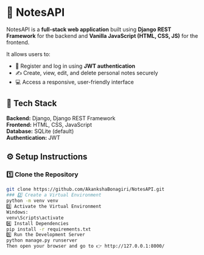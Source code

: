 # 📝 NotesAPI

NotesAPI is a **full-stack web application** built using **Django REST Framework** for the backend and **Vanilla JavaScript (HTML, CSS, JS)** for the frontend.

It allows users to:
- 🧍 Register and log in using **JWT authentication**  
- ✍️ Create, view, edit, and delete personal notes securely  
- 💻 Access a responsive, user-friendly interface

## 🚀 Tech Stack

**Backend:** Django, Django REST Framework  
**Frontend:** HTML, CSS, JavaScript  
**Database:** SQLite (default)  
**Authentication:** JWT 

## ⚙️ Setup Instructions

### 1️⃣ Clone the Repository
```bash
git clone https://github.com/AkankshaBonagiri/NotesAPI.git
### 2️⃣ Create a Virtual Environment
python -m venv venv
3️⃣ Activate the Virtual Environment
Windows:
venv\Scripts\activate
4️⃣ Install Dependencies
pip install -r requirements.txt
5️⃣ Run the Development Server
python manage.py runserver
Then open your browser and go to 👉 http://127.0.0.1:8000/
